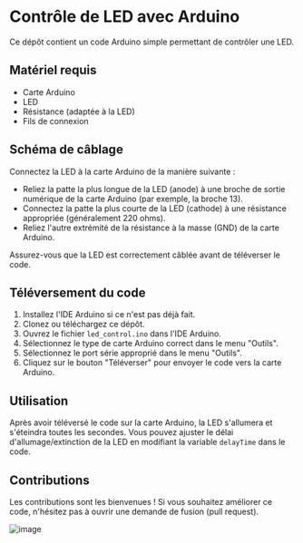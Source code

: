 # Contrôle de LED avec Arduino

Ce dépôt contient un code Arduino simple permettant de contrôler une LED.

## Matériel requis
- Carte Arduino
- LED
- Résistance (adaptée à la LED)
- Fils de connexion

## Schéma de câblage
Connectez la LED à la carte Arduino de la manière suivante :
- Reliez la patte la plus longue de la LED (anode) à une broche de sortie numérique de la carte Arduino (par exemple, la broche 13).
- Connectez la patte la plus courte de la LED (cathode) à une résistance appropriée (généralement 220 ohms).
- Reliez l'autre extrémité de la résistance à la masse (GND) de la carte Arduino.

Assurez-vous que la LED est correctement câblée avant de téléverser le code.

## Téléversement du code
1. Installez l'IDE Arduino si ce n'est pas déjà fait.
2. Clonez ou téléchargez ce dépôt.
3. Ouvrez le fichier `led_control.ino` dans l'IDE Arduino.
4. Sélectionnez le type de carte Arduino correct dans le menu "Outils".
5. Sélectionnez le port série approprié dans le menu "Outils".
6. Cliquez sur le bouton "Téléverser" pour envoyer le code vers la carte Arduino.

## Utilisation
Après avoir téléversé le code sur la carte Arduino, la LED s'allumera et s'éteindra toutes les secondes. Vous pouvez ajuster le délai d'allumage/extinction de la LED en modifiant la variable `delayTime` dans le code.

## Contributions
Les contributions sont les bienvenues ! Si vous souhaitez améliorer ce code, n'hésitez pas à ouvrir une demande de fusion (pull request).





![image](https://tesseract-it.com/assets/img/blog/arduino-plan-1.png)
